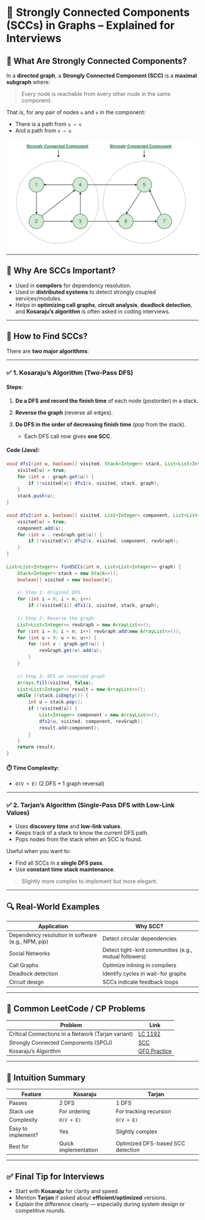
# 🔄 Strongly Connected Components (SCCs) in Graphs – Explained for Interviews

## 📌 What Are Strongly Connected Components?

In a **directed graph**, a **Strongly Connected Component (SCC)** is a **maximal subgraph** where:

> Every node is reachable from every other node in the same component.

That is, for any pair of nodes `u` and `v` in the component:

* There is a path from `u → v`
* And a path from `v → u`

![alt text](image-41.png)

---

## 🧠 Why Are SCCs Important?

* Used in **compilers** for dependency resolution.
* Used in **distributed systems** to detect strongly coupled services/modules.
* Helps in **optimizing call graphs**, **circuit analysis**, **deadlock detection**, and **Kosaraju’s algorithm** is often asked in coding interviews.

---

## 🧭 How to Find SCCs?

There are **two major algorithms**:

---

### ✅ 1. **Kosaraju’s Algorithm** (Two-Pass DFS)

#### Steps:

1. **Do a DFS and record the finish time** of each node (postorder) in a stack.
2. **Reverse the graph** (reverse all edges).
3. **Do DFS in the order of decreasing finish time** (pop from the stack).

   * Each DFS call now gives **one SCC**.

#### Code (Java):

```java
void dfs1(int u, boolean[] visited, Stack<Integer> stack, List<List<Integer>> graph) {
    visited[u] = true;
    for (int v : graph.get(u)) {
        if (!visited[v]) dfs1(v, visited, stack, graph);
    }
    stack.push(u);
}

void dfs2(int u, boolean[] visited, List<Integer> component, List<List<Integer>> revGraph) {
    visited[u] = true;
    component.add(u);
    for (int v : revGraph.get(u)) {
        if (!visited[v]) dfs2(v, visited, component, revGraph);
    }
}

List<List<Integer>> findSCCs(int n, List<List<Integer>> graph) {
    Stack<Integer> stack = new Stack<>();
    boolean[] visited = new boolean[n];

    // Step 1: Original DFS
    for (int i = 0; i < n; i++)
        if (!visited[i]) dfs1(i, visited, stack, graph);

    // Step 2: Reverse the graph
    List<List<Integer>> revGraph = new ArrayList<>();
    for (int i = 0; i < n; i++) revGraph.add(new ArrayList<>());
    for (int u = 0; u < n; u++) {
        for (int v : graph.get(u)) {
            revGraph.get(v).add(u);
        }
    }

    // Step 3: DFS on reversed graph
    Arrays.fill(visited, false);
    List<List<Integer>> result = new ArrayList<>();
    while (!stack.isEmpty()) {
        int u = stack.pop();
        if (!visited[u]) {
            List<Integer> component = new ArrayList<>();
            dfs2(u, visited, component, revGraph);
            result.add(component);
        }
    }
    return result;
}
```

#### ⏱️ Time Complexity:

* `O(V + E)` (2 DFS + 1 graph reversal)

---

### ✅ 2. **Tarjan’s Algorithm** (Single-Pass DFS with Low-Link Values)

* Uses **discovery time** and **low-link values**.
* Keeps track of a stack to know the current DFS path.
* Pops nodes from the stack when an SCC is found.

Useful when you want to:

* Find all SCCs in a **single DFS pass**.
* Use **constant time stack maintenance**.

> Slightly more complex to implement but more elegant.

---

## 🔍 Real-World Examples

| Application                                        | Why SCC?                                               |
| -------------------------------------------------- | ------------------------------------------------------ |
| Dependency resolution in software (e.g., NPM, pip) | Detect circular dependencies                           |
| Social Networks                                    | Detect tight-knit communities (e.g., mutual followers) |
| Call Graphs                                        | Optimize inlining in compilers                         |
| Deadlock detection                                 | Identify cycles in wait-for graphs                     |
| Circuit design                                     | SCCs indicate feedback loops                           |

---

## 🧩 Common LeetCode / CP Problems

| Problem                                            | Link                                                                         |
| -------------------------------------------------- | ---------------------------------------------------------------------------- |
| Critical Connections in a Network (Tarjan variant) | [LC 1192](https://leetcode.com/problems/critical-connections-in-a-network)   |
| Strongly Connected Components (SPOJ)               | [SCC](https://www.spoj.com/problems/SCC/)                                    |
| Kosaraju’s Algorithm                               | [GFG Practice](https://www.geeksforgeeks.org/strongly-connected-components/) |

---

## 🧠 Intuition Summary

| Feature            | Kosaraju             | Tarjan                            |
| ------------------ | -------------------- | --------------------------------- |
| Passes             | 2 DFS                | 1 DFS                             |
| Stack use          | For ordering         | For tracking recursion            |
| Complexity         | `O(V + E)`           | `O(V + E)`                        |
| Easy to implement? | Yes                  | Slightly complex                  |
| Best for           | Quick implementation | Optimized DFS-based SCC detection |

---

## ✅ Final Tip for Interviews

* Start with **Kosaraju** for clarity and speed.
* Mention **Tarjan** if asked about **efficient/optimized** versions.
* Explain the difference clearly — especially during system design or competitive rounds.


